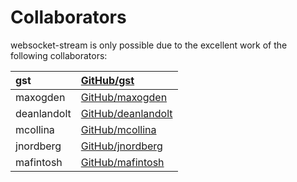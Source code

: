 # Collaborators

websocket-stream is only possible due to the excellent work of the following collaborators:

| gst | [GitHub/gst](https://github.com/gst) |
| :--- | :--- |
| maxogden | [GitHub/maxogden](https://github.com/maxogden) |
| deanlandolt | [GitHub/deanlandolt](https://github.com/deanlandolt) |
| mcollina | [GitHub/mcollina](https://github.com/mcollina) |
| jnordberg | [GitHub/jnordberg](https://github.com/jnordberg) |
| mafintosh | [GitHub/mafintosh](https://github.com/mafintosh) |

